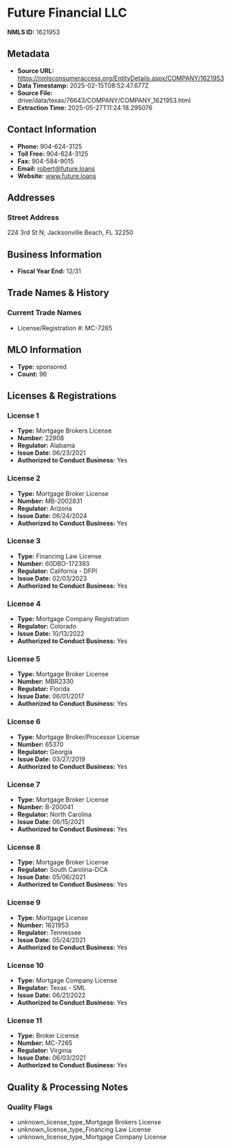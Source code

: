 # Future Financial LLC

**NMLS ID:** 1621953

## Metadata
- **Source URL:** https://nmlsconsumeraccess.org/EntityDetails.aspx/COMPANY/1621953
- **Data Timestamp:** 2025-02-15T08:52:47.677Z
- **Source File:** drive/data/texas/76643/COMPANY/COMPANY_1621953.html
- **Extraction Time:** 2025-05-27T11:24:18.295076

## Contact Information
- **Phone:** 904-624-3125
- **Toll Free:** 904-624-3125
- **Fax:** 904-584-9015
- **Email:** robert@future.loans
- **Website:** www.future.loans

## Addresses
### Street Address
224 3rd St N; Jacksonville Beach, FL 32250

## Business Information
- **Fiscal Year End:** 12/31

## Trade Names & History
### Current Trade Names
- License/Registration #: MC-7265

## MLO Information
- **Type:** sponsored
- **Count:** 96

## Licenses & Registrations

### License 1
- **Type:** Mortgage Brokers License
- **Number:** 22908
- **Regulator:** Alabama
- **Issue Date:** 06/23/2021
- **Authorized to Conduct Business:** Yes

### License 2
- **Type:** Mortgage Broker License
- **Number:** MB-2002831
- **Regulator:** Arizona
- **Issue Date:** 06/24/2024
- **Authorized to Conduct Business:** Yes

### License 3
- **Type:** Financing Law License
- **Number:** 60DBO-172393
- **Regulator:** California - DFPI
- **Issue Date:** 02/03/2023
- **Authorized to Conduct Business:** Yes

### License 4
- **Type:** Mortgage Company Registration
- **Regulator:** Colorado
- **Issue Date:** 10/13/2022
- **Authorized to Conduct Business:** Yes

### License 5
- **Type:** Mortgage Broker License
- **Number:** MBR2330
- **Regulator:** Florida
- **Issue Date:** 06/01/2017
- **Authorized to Conduct Business:** Yes

### License 6
- **Type:** Mortgage Broker/Processor License
- **Number:** 65370
- **Regulator:** Georgia
- **Issue Date:** 03/27/2019
- **Authorized to Conduct Business:** Yes

### License 7
- **Type:** Mortgage Broker License
- **Number:** B-200041
- **Regulator:** North Carolina
- **Issue Date:** 06/15/2021
- **Authorized to Conduct Business:** Yes

### License 8
- **Type:** Mortgage Broker License
- **Regulator:** South Carolina-DCA
- **Issue Date:** 05/06/2021
- **Authorized to Conduct Business:** Yes

### License 9
- **Type:** Mortgage License
- **Number:** 1621953
- **Regulator:** Tennessee
- **Issue Date:** 05/24/2021
- **Authorized to Conduct Business:** Yes

### License 10
- **Type:** Mortgage Company License
- **Regulator:** Texas - SML
- **Issue Date:** 06/21/2022
- **Authorized to Conduct Business:** Yes

### License 11
- **Type:** Broker License
- **Number:** MC-7265
- **Regulator:** Virginia
- **Issue Date:** 06/03/2021
- **Authorized to Conduct Business:** Yes

## Quality & Processing Notes
### Quality Flags
- unknown_license_type_Mortgage Brokers License
- unknown_license_type_Financing Law License
- unknown_license_type_Mortgage Company License
